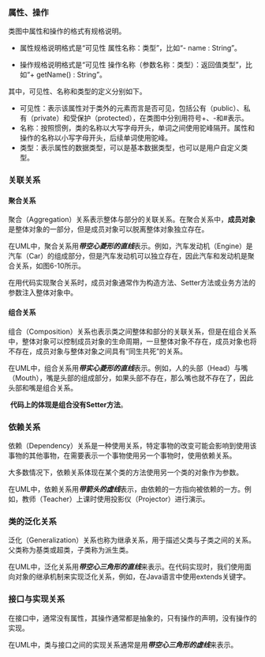 ### 属性、操作	

类图中属性和操作的格式有规格说明。

- 属性规格说明格式是“可见性 属性名称：类型”，比如“- name : String”。

- 操作规格说明格式是“可见性 操作名称（参数名称：类型）：返回值类型”，比如“+ getName() : String”。

其中，可见性、名称和类型的定义分别如下。

- 可见性：表示该属性对于类外的元素而言是否可见，包括公有（public）、私有（private）和受保护（protected），在类图中分别用符号+、-和#表示。
- 名称：按照惯例，类的名称以大写字母开头，单词之间使用驼峰隔开。属性和操作的名称以小写字母开头，后续单词使用驼峰。
- 类型：表示属性的数据类型，可以是基本数据类型，也可以是用户自定义类型。

### 关联关系

#### 聚合关系

​	聚合（Aggregation）关系表示整体与部分的关联关系。在聚合关系中，**成员对象**是整体对象的一部分，但是成员对象可以脱离整体对象独立存在。

​	在UML中，聚合关系用***带空心菱形的直线***表示。例如，汽车发动机（Engine）是汽车（Car）的组成部分，但是汽车发动机可以独立存在，因此汽车和发动机是聚合关系，如图6-10所示。

​	在用代码实现聚合关系时，成员对象通常作为构造方法、Setter方法或业务方法的参数注入整体对象中。

#### 组合关系

​	组合（Composition）关系也表示类之间整体和部分的关联关系，但是在组合关系中，整体对象可以控制成员对象的生命周期，一旦整体对象不存在，成员对象也将不存在，成员对象与整体对象之间具有“同生共死”的关系。

​	在UML中，组合关系用***带实心菱形的直线***表示。例如，人的头部（Head）与嘴（Mouth），嘴是头部的组成部分，如果头部不存在，那么嘴也就不存在了，因此头部和嘴是组合关系。

​	**代码上的体现是组合没有Setter方法**。

### 依赖关系

​	依赖（Dependency）关系是一种使用关系，特定事物的改变可能会影响到使用该事物的其他事物，在需要表示一个事物使用另一个事物时，使用依赖关系。

​	大多数情况下，依赖关系体现在某个类的方法使用另一个类的对象作为参数。

​	在UML中，依赖关系用***带箭头的虚线***表示，由依赖的一方指向被依赖的一方。例如，教师（Teacher）上课时使用投影仪（Projector）进行演示。

### 类的泛化关系

​	泛化（Generalization）关系也称为继承关系，用于描述父类与子类之间的关系。父类称为基类或超类，子类称为派生类。

​	在UML中，泛化关系用***带空心三角形的直线***来表示。在代码实现时，我们使用面向对象的继承机制来实现泛化关系，例如，在Java语言中使用extends关键字。

### 接口与实现关系

​	在接口中，通常没有属性，其操作通常都是抽象的，只有操作的声明，没有操作的实现。

​	在UML中，类与接口之间的实现关系通常是用***带空心三角形的虚线***来表示。